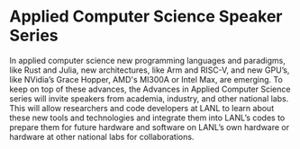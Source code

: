 # Applied Computer Science Speaker Series

In applied computer science new programming languages and paradigms, like Rust and Julia, new architectures, like Arm and RISC-V, and new GPU’s, like NVidia’s Grace Hopper, AMD's MI300A or Intel Max, are emerging. To keep on top of these advances, the Advances in Applied Computer Science series will invite speakers from academia, industry, and other national labs. This will allow researchers and code developers at LANL to learn about these new tools and technologies and integrate them into LANL’s codes to prepare them for future hardware and software on LANL’s own hardware or hardware at other national labs for collaborations.


